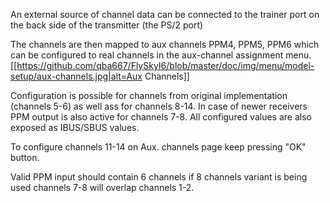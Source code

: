 An external source of channel data can be connected to the trainer port on the back side of the transmitter (the PS/2 port)

<picture of trainer port and pinout>

The channels are then mapped to aux channels PPM4, PPM5, PPM6 which can be configured to real channels in the aux-channel assignment menu.
[[https://github.com/qba667/FlySkyI6/blob/master/doc/img/menu/model-setup/aux-channels.jpg|alt=Aux Channels]]

Configuration is possible for channels from original implementation (channels 5-6) as well ass for channels 8-14.
In case of newer receivers PPM output is also active for channels 7-8. 
All configured values are also exposed as IBUS/SBUS values.

To configure channels 11-14 on Aux. channels page keep pressing "OK" button. 

Valid PPM input should contain 6 channels if 8 channels variant is being used channels 7-8 will overlap channels 1-2.
